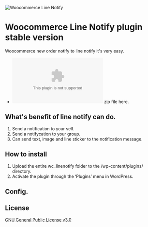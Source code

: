 ![Woocommerce Line Notify](https://github.com/iamapinan/wc_linenotify/raw/master/src/image/wc_line.png)
# Woocommerce Line Notify plugin stable version
Woocommerce new order notify to line notify it's very easy. 
- ![Download](https://iotech.co.th/wp-content/uploads/2018/09/wc_linenotify.zip) zip file here.

## What's benefit of line notify can do.
1. Send a notification to your self.
2. Send a notifycation to your group.
3. Can send text, image and line sticker to the notification message.

## How to install
1. Upload the entire wc_linenotify folder to the /wp-content/plugins/ directory.
2. Activate the plugin through the ‘Plugins’ menu in WordPress.

## Config.

## License
[GNU General Public License v3.0](https://github.com/iamapinan/wc_linenotify/blob/master/LICENSE)

